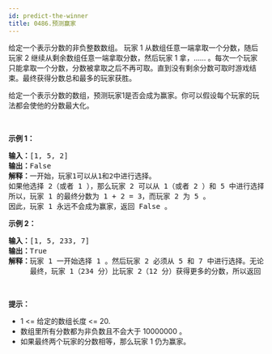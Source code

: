 ```yaml
---
id: predict-the-winner
title: 0486.预测赢家
---
```

给定一个表示分数的非负整数数组。 玩家 1 从数组任意一端拿取一个分数，随后玩家 2 继续从剩余数组任意一端拿取分数，然后玩家 1 拿，…… 。每次一个玩家只能拿取一个分数，分数被拿取之后不再可取。直到没有剩余分数可取时游戏结束。最终获得分数总和最多的玩家获胜。

给定一个表示分数的数组，预测玩家1是否会成为赢家。你可以假设每个玩家的玩法都会使他的分数最大化。

 

**示例 1：**


<pre><strong>输入：</strong>[1, 5, 2]<br/><strong>输出：</strong>False<br/><strong>解释：</strong>一开始，玩家1可以从1和2中进行选择。<br/>如果他选择 2（或者 1 ），那么玩家 2 可以从 1（或者 2 ）和 5 中进行选择。如果玩家 2 选择了 5 ，那么玩家 1 则只剩下 1（或者 2 ）可选。<br/>所以，玩家 1 的最终分数为 1 + 2 = 3，而玩家 2 为 5 。<br/>因此，玩家 1 永远不会成为赢家，返回 False 。<br/></pre>

**示例 2：**


<pre><strong>输入：</strong>[1, 5, 233, 7]<br/><strong>输出：</strong>True<br/><strong>解释：</strong>玩家 1 一开始选择 1 。然后玩家 2 必须从 5 和 7 中进行选择。无论玩家 2 选择了哪个，玩家 1 都可以选择 233 。<br/>     最终，玩家 1（234 分）比玩家 2（12 分）获得更多的分数，所以返回 True，表示玩家 1 可以成为赢家。<br/></pre>

 

**提示：**


- 1 &lt;= 给定的数组长度 &lt;= 20.
- 数组里所有分数都为非负数且不会大于 10000000 。
- 如果最终两个玩家的分数相等，那么玩家 1 仍为赢家。
